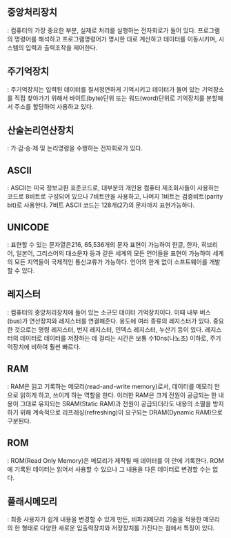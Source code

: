 ## 중앙처리장치 
: 컴퓨터의 가장 중요한 부분, 실제로 처리를 실행하는 전자회로가 들어 있다. 프로그램의 명령어를 해석하고 프로그램명령어가 명시한 대로 계산하고 데이터를 이동시키며, 시스템의 입력과 출력조작을 제어한다.

## 주기억장치 
: 주기억장치는 입력된 데이터를 질서정연하게 기억시키고 데이터가 들어 있는 기억장소를 직접 찾아가기 위해서 바이트(byte)단위 또는 워드(word)단위로 기억장치를 분할해서 주소를 할당하여 사용하고 있다.

## 산술논리연산장치 
: 가·감·승·제 및 논리명령을 수행하는 전자회로가 있다.

## ASCII 
: ASCII는 미국 정보교환 표준코드로, 대부분의 개인용 컴퓨터 제조회사들이 사용하는 코드로 8비트로 구성되어 있으나 7비트만을 사용하고, 나머지 1비트는 검증비트(parity bit)로 사용한다. 7비트 ASCII 코드는 128개(27)의 문자까지 표현가능하다.

## UNICODE 
: 표현할 수 있는 문자열은216, 65,536개의 문자 표현이 가능하여 한글, 한자, 히브리어, 일본어, 그리스어의 대소문자 등과 같은 세계의 모든 언어들을 표현이 가능하여 세계의 모든 지역들이 국제적인 통신교류가 가능하다. 언어의 한계 없이 소프트웨어를 개발할 수 있다.

## 레지스터 
: 컴퓨터의 중앙처리장치에 들어 있는 소규모 데이터 기억장치이다. 이때 내부 버스(bus)가 연산장치와 레지스터를 연결해준다. 용도에 여러 종류의 레지스터가 있다. 중요한 것으로는 명령 레지스터, 번지 레지스터, 인덱스 레지스터, 누산기 등이 있다. 레지스터의 데이터로 데이터를 저장하는 데 걸리는 시간은 보통 수10ns(나노초) 이하로, 주기억장치에 비하여 훨씬 빠르다.

## RAM 
: RAM은 읽고 기록하는 메모리(read-and-write memory)로서, 데이터를 메모리 안으로 읽히게 하고, 쓰이게 하는 역할을 한다. 이러한 RAM은 크게 전원이 공급되는 한 내용이 그대로 유지되는 SRAM(Static RAM)과 전원이 공급되더라도 내용의 소멸을 방지하기 위해 계속적으로 리프레싱(refreshing)이 요구되는 DRAM(Dynamic RAM)으로 구분된다.

## ROM 
: ROM(Read Only Memory)은 메모리가 제작될 때 데이터를 이 안에 기록한다. ROM에 기록된 데이터는 읽어서 사용할 수 있으나 그 내용을 다른 데이터로 변경할 수는 없다.

## 플래시메모리 
: 최종 사용자가 쉽게 내용을 변경할 수 있게 만든, 비파괴메모리 기술을 적용한 메모리의 한 형태로 다양한 새로운 입출력장치와 저장장치를 가진다는 점에서 특징이 있다.
